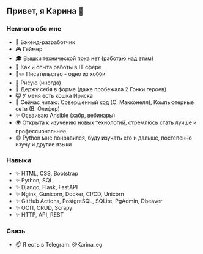 ## Привет, я Карина 👋

### Немного обо мне
- 🌟 Бэкенд-разработчик
- 🎮 Геймер
- 🎓 Вышки технической пока нет (работаю над этим)
- 💼 Как и опыта работы в IT сфере
- 📖✏️ Писательство - одно из хобби
- 🎨 Рисую (иногда)
- 💪 Держу себя в форме (даже пробежала 2 Гонки героев)
- 😸 У меня есть кошка Ириска
- 📘 Сейчас читаю: Совершенный код (С. Макконелл), Компьютерные сети (В. Олифер)
- ✨ Осваиваю Ansible (хабр, вебинары)
- 🌍 Открыта к изучению новых технологий, стремлюсь стать лучше и профессиональнее
- 😄 Python мне понравился, буду изучать его и дальше, постепенно изучу и другие языки

### Навыки
- ✨ HTML, CSS, Bootstrap
- ✨ Python, SQL
- ✨ Django, Flask, FastAPI
- ✨ Nginx, Gunicorn, Docker, CI/CD, Unicorn
- ✨ GitHub Actions, PostgreSQL, SQLite, PgAdmin, Dbeaver
- ✨ ООП, CRUD, Scrapy
- ✨ HTTP, API, REST

### Связь
- 📫 Я есть в Telegram: @Karina_eg
